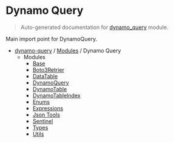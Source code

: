 # Dynamo Query

> Auto-generated documentation for [dynamo_query](https://github.com/altitudenetworks/dynamo_query/blob/master/dynamo_query/__init__.py) module.

Main import point for DynamoQuery.

- [dynamo-query](../README.md#dynamo-query) / [Modules](../MODULES.md#dynamo-query-modules) / Dynamo Query
    - Modules
        - [Base](base.md#base)
        - [Boto3Retrier](boto3_retrier.md#boto3retrier)
        - [DataTable](data_table.md#datatable)
        - [DynamoQuery](dynamo_query.md#dynamoquery)
        - [DynamoTable](dynamo_table.md#dynamotable)
        - [DynamoTableIndex](dynamo_table_index.md#dynamotableindex)
        - [Enums](enums.md#enums)
        - [Expressions](expressions.md#expressions)
        - [Json Tools](json_tools.md#json-tools)
        - [Sentinel](sentinel.md#sentinel)
        - [Types](types.md#types)
        - [Utils](utils.md#utils)
